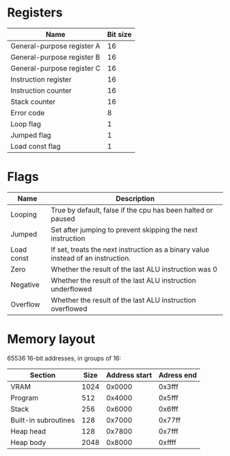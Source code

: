 # Registers
| Name                       | Bit size |
|----------------------------|----------|
| General-purpose register A | 16       |
| General-purpose register B | 16       |
| General-purpose register C | 16       |
| Instruction register       | 16       |
| Instruction counter        | 16       |
| Stack counter              | 16       |
| Error code                 | 8        |
| Loop flag                  | 1        |
| Jumped flag                | 1        |
| Load const flag            | 1        |

# Flags
| Name       | Description                                                                      |
|------------|----------------------------------------------------------------------------------|
| Looping    | True by default, false if the cpu has been halted or paused                      |
| Jumped     | Set after jumping to prevent skipping the next instruction                       |
| Load const | If set, treats the next instruction as a binary value instead of an instruction. |
| Zero       | Whether the result of the last ALU instruction was 0                             |
| Negative   | Whether the result of the last ALU instruction underflowed                       |
| Overflow   | Whether the result of the last ALU instruction overflowed                        |

# Memory layout
65536 16-bit addresses, in groups of 16:

| Section              | Size | Address start | Adress end |
|----------------------|------|---------------|------------|
| VRAM                 | 1024 | 0x0000        | 0x3fff     |
| Program              | 512  | 0x4000        | 0x5fff     |
| Stack                | 256  | 0x6000        | 0x6fff     |
| Built-in subroutines | 128  | 0x7000        | 0x77ff     |
| Heap head            | 128  | 0x7800        | 0x7fff     |
| Heap body            | 2048 | 0x8000        | 0xffff     |

